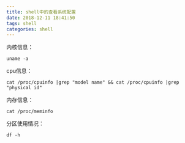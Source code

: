 ```yaml
---
title: shell中的查看系统配置
date: 2018-12-11 18:41:50
tags: shell
categories: shell
---
```


内核信息：
```
uname -a
```

<!-- more -->

cpu信息：
```
cat /proc/cpuinfo |grep "model name" && cat /proc/cpuinfo |grep "physical id"
```

内存信息：
```
cat /proc/meminfo
```

分区使用情况：
```
df -h
```
